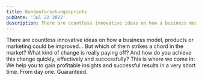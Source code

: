 ```yaml
---
title: Kundenforschungssprints
pubDate: 'Jul 22 2022'
description: There are countless innovative ideas on how a business model, products or marketing could be improved
---
```


There are countless innovative ideas on how a business model, products or marketing could be improved… But which of them strikes a chord in the market? What kind of change is really paying off? And how do you achieve this change quickly, effectively and successfully? This is where we come in: We help you to gain profitable insights and successful results in a very short time. From day one. Guaranteed.

